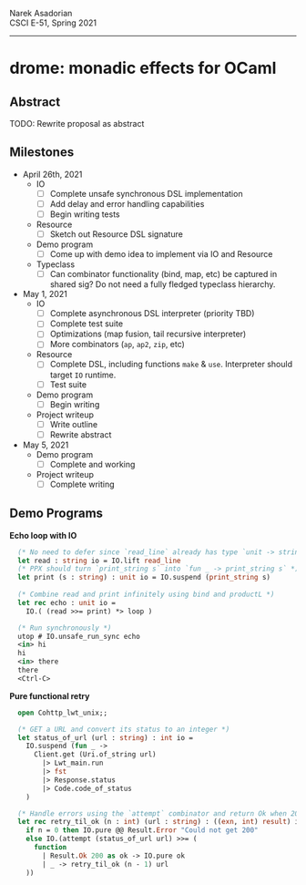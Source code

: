 Narek Asadorian \
CSCI E-51, Spring 2021

---

# drome: monadic effects for OCaml 

## Abstract

TODO: Rewrite proposal as abstract

## Milestones

* April 26th, 2021
  * IO
    - [ ] Complete unsafe synchronous DSL implementation
    - [ ] Add delay and error handling capabilities
    - [ ] Begin writing tests
  * Resource
    - [ ] Sketch out Resource DSL signature
  * Demo program
    - [ ] Come up with demo idea to implement via IO and Resource
  * Typeclass
    - [ ] Can combinator functionality (bind, map, etc) be captured in shared sig? Do not need a fully fledged typeclass hierarchy.

* May 1, 2021
  * IO
    - [ ] Complete asynchronous DSL interpreter (priority TBD)
    - [ ] Complete test suite
    - [ ] Optimizations (map fusion, tail recursive interpreter)
    - [ ] More combinators (`ap`, `ap2`, `zip`, etc)
  * Resource
    - [ ] Complete DSL, including functions `make` & `use`. Interpreter
        should target `IO` runtime.
    - [ ] Test suite
  * Demo program
    - [ ] Begin writing
  * Project writeup
    - [ ] Write outline
    - [ ] Rewrite abstract

* May 5, 2021
  * Demo program
    - [ ] Complete and working
  * Project writeup
    - [ ] Complete writing 

## Demo Programs

__Echo loop with IO__

```ocaml
  (* No need to defer since `read_line` already has type `unit -> string`  *)
  let read : string io = IO.lift read_line
  (* PPX should turn `print_string s` into `fun _ -> print_string s` *)
  let print (s : string) : unit io = IO.suspend (print_string s)
  
  (* Combine read and print infinitely using bind and productL *)
  let rec echo : unit io =
    IO.( (read >>= print) *> loop )

  (* Run synchronously *)
  utop # IO.unsafe_run_sync echo
  <in> hi
  hi
  <in> there
  there
  <Ctrl-C>
```

__Pure functional retry__

```ocaml
  open Cohttp_lwt_unix;;

  (* GET a URL and convert its status to an integer *)
  let status_of_url (url : string) : int io =
    IO.suspend (fun _ ->
      Client.get (Uri.of_string url)
        |> Lwt_main.run
        |> fst
        |> Response.status
        |> Code.code_of_status
    )

  (* Handle errors using the `attempt` combinator and return Ok when 200 *)
  let rec retry_til_ok (n : int) (url : string) : ((exn, int) result) io =
    if n = 0 then IO.pure @@ Result.Error "Could not get 200"
    else IO.(attempt (status_of_url url) >>= (
      function
        | Result.Ok 200 as ok -> IO.pure ok
        | _ -> retry_til_ok (n - 1) url
    ))
    
```

